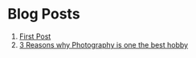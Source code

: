 # Blog Posts

1. [First Post](http://vishwas.tech/blog/2018/10/16/my-first-post.html)
2. [3 Reasons why Photography is one the best hobby](http://vishwas.tech/blog/2018/10/28/photography.html)
